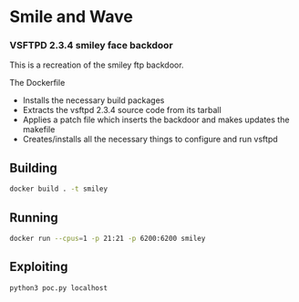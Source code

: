 # Smile and Wave
### VSFTPD 2.3.4 smiley face backdoor

This is a recreation of the smiley ftp backdoor.

The Dockerfile
- Installs the necessary build packages
- Extracts the vsftpd 2.3.4 source code from its tarball
- Applies a patch file which inserts the backdoor and makes updates the makefile
- Creates/installs all the necessary things to configure and run vsftpd

## Building
```sh
docker build . -t smiley
```

## Running
```sh
docker run --cpus=1 -p 21:21 -p 6200:6200 smiley
```

## Exploiting
```sh
python3 poc.py localhost
```
